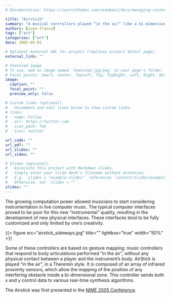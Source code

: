 ```yaml
---
# Documentation: https://sourcethemes.com/academic/docs/managing-content/

title: "Airstick"
summary: "A musical controllers played “in the air” like a bi-dimensional Theremin."
authors: [ivan-franco]
tags: ["art"]
categories: ["art"]
date: 2005-05-01

# Optional external URL for project (replaces project detail page).
external_link: ""

# Featured image
# To use, add an image named `featured.jpg/png` to your page's folder.
# Focal points: Smart, Center, TopLeft, Top, TopRight, Left, Right, BottomLeft, Bottom, BottomRight.
image:
  caption: ""
  focal_point: ""
  preview_only: false

# Custom links (optional).
#   Uncomment and edit lines below to show custom links.
# links:
# - name: Follow
#   url: https://twitter.com
#   icon_pack: fab
#   icon: twitter

url_code: ""
url_pdf: ""
url_slides: ""
url_video: ""

# Slides (optional).
#   Associate this project with Markdown slides.
#   Simply enter your slide deck's filename without extension.
#   E.g. `slides = "example-slides"` references `content/slides/example-slides.md`.
#   Otherwise, set `slides = ""`.
slides: ""
---
```

The growing computation power allowed musicians to start considering instrumentation in live computer music. The typical computer interfaces proved to be poor for this new “instrumental” quality, resulting in the development of new physical interfaces. These interfaces tend to be fully customized and only limited by one’s creativity.

{{< figure src="airstick_sideways.jpg" title="" lightbox="true" width="50%" >}}

Some of these controllers are based on gesture mapping: music controllers that respond to body articulations performed “in the air”, without any physical contact between a player and the instrument’s body. AirStick is played “in the air”, in a Theremin style. It is composed of an array of infrared proximity sensors, which allow the mapping of the position of any interfering obstacle inside a bi-dimensional zone. This controller sends both x and y control data to various real-time synthesis algorithms.

The Airstick was first presented in the [NIME 2005 Conference](https://www.nime.org/).
